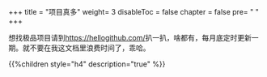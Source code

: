 +++
title = "项目真多"
weight= 3
disableToc = false
chapter = false
pre= "<i class='fas fa-info-circle'></i> "
+++

想找极品项目请到<https://hellogithub.com/>扒一扒，啥都有，每月底定时更新一期。就不要在我这文档里浪费时间了，乖哈。

{{%children style="h4" description="true" %}}
